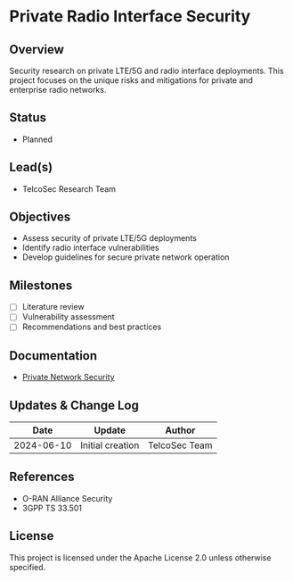 # Private Radio Interface Security

## Overview
Security research on private LTE/5G and radio interface deployments. This project focuses on the unique risks and mitigations for private and enterprise radio networks.

## Status
- Planned

## Lead(s)
- TelcoSec Research Team

## Objectives
- Assess security of private LTE/5G deployments
- Identify radio interface vulnerabilities
- Develop guidelines for secure private network operation

## Milestones
- [ ] Literature review
- [ ] Vulnerability assessment
- [ ] Recommendations and best practices

## Documentation
- [Private Network Security](../docs/ran-research.md#private-network-security)

## Updates & Change Log
| Date | Update | Author |
|------|--------|--------|
| 2024-06-10 | Initial creation | TelcoSec Team |

## References
- O-RAN Alliance Security
- 3GPP TS 33.501

## License
This project is licensed under the Apache License 2.0 unless otherwise specified. 